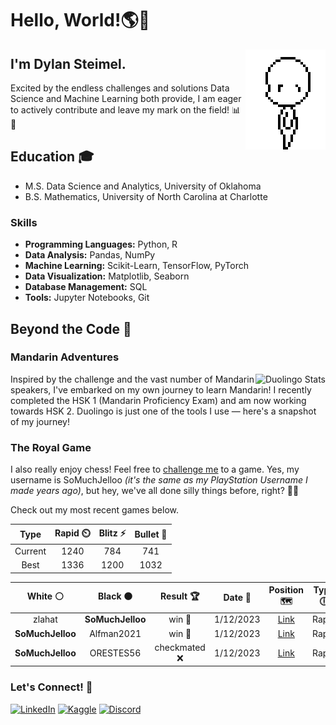 # Hello, World!🌎👋

<img align="right" alt="GIF" height="160px" src="base3.gif" />

## I'm Dylan Steimel. 

Excited by the endless challenges and solutions Data Science and Machine Learning both provide, I am eager to actively contribute and leave my mark on the field! 📊🤖

## Education 🎓
- M.S. Data Science and Analytics, University of Oklahoma
- B.S. Mathematics, University of North Carolina at Charlotte

### Skills

- **Programming Languages:** Python, R
- **Data Analysis:** Pandas, NumPy
- **Machine Learning:** Scikit-Learn, TensorFlow, PyTorch
- **Data Visualization:** Matplotlib, Seaborn
- **Database Management:** SQL
- **Tools:** Jupyter Notebooks, Git

<!-- Maybe use if more active
<img src = "https://github-readme-activity-graph.vercel.app/graph?username=steimel60&theme=dark" />
<img src = "https://github-readme-stats-git-masterrstaa-rickstaa.vercel.app/api?username=steimel60&theme=dark" />
<img src="https://github-profile-summary-cards.vercel.app/api/cards/profile-details?username=steimel60&theme=dark" />
to place next to each other place in container
<div>
  <img src="https://github-readme-stats.vercel.app/api/top-langs/?username=steimel60&theme=dark" />
</div>
-->

## Beyond the Code 🚀

### Mandarin Adventures
<img align = "right" src="https://duolingo-stats-card.vercel.app/api?id=488374565&theme=github-dark" alt="Duolingo Stats"/>
Inspired by the challenge and the vast number of Mandarin speakers, I've embarked on my own journey to learn Mandarin! I recently completed the HSK 1 (Mandarin Proficiency Exam) and am now working towards HSK 2. Duolingo is just one of the tools I use — here's a snapshot of my journey!
<br clear="right"/>

### The Royal Game

I also really enjoy chess! Feel free to [challenge me](https://www.chess.com/member/somuchjelloo) to a game. Yes, my username is SoMuchJelloo _(it's the same as my PlayStation Username I made years ago)_, but hey, we've all done silly things before, right? 🤷‍♂️

Check out my most recent games below.
<!--START_SECTION:chessStats-->
<!-- Automatically generated with https://github.com/Balastrong/chess-stats-action -->

| Type | Rapid ⏲️ | Blitz ⚡ | Bullet 🔫 |
|:---:|:---:|:---:|:---:|
| Current | 1240 | 784 | 741 |
| Best | 1336 | 1200 | 1032 |

| White ⚪ | Black ⚫ | Result 🏆 | Date 📅 | Position 🗺️ | Type 🕕 |
|:---:|:---:|:---:|:---:|:---:|:---:|
| zlahat | **SoMuchJelloo** | win 🥇 | 1/12/2023 | <a href="http://www.ee.unb.ca/cgi-bin/tervo/fen.pl?select=6k1/1p3p1p/5n2/6p1/6P1/PN1q1P1P/1P1p4/1KR5 w - -">Link</a> | Rapid |
| **SoMuchJelloo** | Alfman2021 | win 🥇 | 1/12/2023 | <a href="http://www.ee.unb.ca/cgi-bin/tervo/fen.pl?select=r1bqkb1r/pppn1Qp1/5n1p/4p3/2B1P3/5N2/PPP2PPP/RNB1K2R b KQkq -">Link</a> | Rapid |
| **SoMuchJelloo** | ORESTES56 | checkmated ❌ | 1/12/2023 | <a href="http://www.ee.unb.ca/cgi-bin/tervo/fen.pl?select=6q1/7r/8/8/8/7K/3k4/8 w - -">Link</a> | Rapid |

<!--END_SECTION:chessStats-->

### Let's Connect! 🤝

[![LinkedIn](https://img.shields.io/badge/LinkedIn-0077B5?style=for-the-badge&logo=linkedin&logoColor=white)](https://www.linkedin.com/in/steimel60/)
[![Kaggle](https://img.shields.io/badge/Kaggle-20BEFF?style=for-the-badge&logo=Kaggle&logoColor=white)](https://www.kaggle.com/dylansteimel)
[![Discord](https://img.shields.io/badge/Discord-5865F2?style=for-the-badge&logo=discord&logoColor=white)](discordapp.com/users/steimel60)


<!--
**steimel60/steimel60** is a ✨ _special_ ✨ repository because its `README.md` (this file) appears on your GitHub profile.

Here are some ideas to get you started:

- 🔭 I’m currently working on ...
- 🌱 I’m currently learning ...
- 👯 I’m looking to collaborate on ...
- 🤔 I’m looking for help with ...
- 💬 Ask me about ...
- 📫 How to reach me: ...
- 😄 Pronouns: ...
- ⚡ Fun fact: ...
-->
